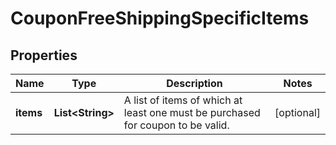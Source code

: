 
# CouponFreeShippingSpecificItems

## Properties
Name | Type | Description | Notes
------------ | ------------- | ------------- | -------------
**items** | **List&lt;String&gt;** | A list of items of which at least one must be purchased for coupon to be valid. |  [optional]



